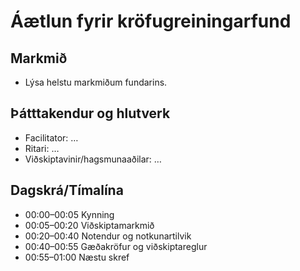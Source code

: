 # Áætlun fyrir kröfugreiningarfund

## Markmið
- Lýsa helstu markmiðum fundarins.

## Þátttakendur og hlutverk
- Facilitator: …
- Ritari: …
- Viðskiptavinir/hagsmunaaðilar: …

## Dagskrá/Tímalína
- 00:00–00:05 Kynning
- 00:05–00:20 Viðskiptamarkmið
- 00:20–00:40 Notendur og notkunartilvik
- 00:40–00:55 Gæðakröfur og viðskiptareglur
- 00:55–01:00 Næstu skref
